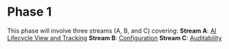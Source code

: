 # Phase 1

This phase will involve three streams (A, B, and C) covering: 
**Stream A**: [AI Lifecycle View and Tracking](https://github.com/haneen-bakbak/wxgovernance-hands-on-lab/tree/36bc1f8c83c28f09e7cee18ff21bd844f97d2e5f/PoT%20Training%20Collateral/Phase%201/Stream%20A)
**Stream B**: [Configuration](https://github.com/haneen-bakbak/wxgovernance-hands-on-lab/tree/36bc1f8c83c28f09e7cee18ff21bd844f97d2e5f/PoT%20Training%20Collateral/Phase%201/Stream%20B) 
**Stream C**: [Auditability](https://github.com/haneen-bakbak/wxgovernance-hands-on-lab/tree/36bc1f8c83c28f09e7cee18ff21bd844f97d2e5f/PoT%20Training%20Collateral/Phase%201/Stream%20C) 



